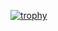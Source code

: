 [![trophy](https://github-profile-trophy.vercel.app/?username=ryo-ma)](https://github.com/tomearly/github-profile-trophy)
